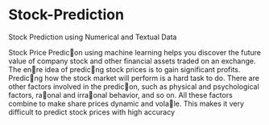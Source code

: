 # Stock-Prediction
Stock Prediction using Numerical and Textual Data

Stock Price Predic􀀨on using machine learning helps you discover
the future value of company stock and other financial assets traded
on an exchange. The en􀀨re idea of predic􀀨ng stock prices is to gain
significant profits. Predic􀀨ng how the stock market will perform is
a hard task to do. There are other factors involved in the
predic􀀨on, such as physical and psychological factors, ra􀀨onal and
irra􀀨onal behavior, and so on. All these factors combine to make
share prices dynamic and vola􀀨le. This makes it very difficult to
predict stock prices with high accuracy
